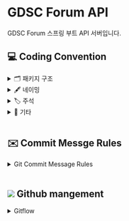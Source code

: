 # GDSC Forum API
GDSC Forum 스프링 부트 API 서버입니다.

## 💻 Coding Convention
<details>
 <summary> 🗂 패키지 구조 </summary>
 <div markdown="1">       

---
```markdown

🗂 node_modules
   
🗂 src/main/java/com/example/gdscforum

    - common 🗂

        - exceptions 🗂

        - configurations 🗂

        - dto 🗂

        - enums 🗂

        - 기타 글로벌 패키지 🗂

    - domain 🗂

        - auth 🗂

            - controller 🗂

                - request 🗂

                - response 🗂

            - service 🗂

            - repository 🗂

            - entity 🗂

            - dto 🗂

        - dev 🗂

            - 이하 동일 🗂

        - post 🗂

        - 비즈니스 도메인 단위 패키지 🗂
   

build.gradle
   
settings.gradle
   
gradlew
```
- 기본적인 프로젝트의 패키지 구조입니다. 위 구조를 기본으로 하되 상황에 맞게 적절히 변형하여 사용하시면 됩니다.
- `common` : 공통으로 사용되는 패키지
  - 공통으로 사용되는 설정 및 클래스들이 위치하는 패키지입니다.
  - 하위에 상황에 맞는 패키지 구조를 추가할 수 있습니다.
- `domain` : 비즈니스 도메인 단위 패키지
  - 비즈니스 도메인 단위로 패키지를 구성합니다.
  - 각 도메인 패키지 하위에 상황에 맞는 패키지 구조를 추가할 수 있습니다.
<br>
 </div>
 </details>


<details>
<summary> 🖋 네이밍 </summary>
<div markdown="1">       


---

**Class & Contructor**

- Class, Contructors는 **Pascal Case (=UpperCamelCase)**를 사용합니다.

  <kbd>좋은 예</kbd>

    ```java
    CamelCase
    ```

  <kbd>나쁜 예</kbd>

    ```java
    camelCase
    ```
<br/>

**함수 & 변수 &상수**

- 함수와 변수에는 **lowerCamelCase**를 사용합니다.

- 함수의 경우 **동사+명사**형태로 구성합니다.
    - ex) getUserInformation()

- 글자의 길이
    - 글자의 길이는 **20자 이내**로 제한합니다.
    - 4단어 이상이 들어가거나, 부득이하게 20자 이상이 되는 경우에는 **팀원과의 상의**를 거쳐야 합니다.

- flag로 사용되는 변수
    - Boolean의 경우 **조동사+flag** 종류로 구성합니다.
    - ex) isNum, hasNum

- 기본적인 데이터 핸들링에서는 Array 보다는 List를 지향합니다.
  - List를 사용하면 데이터의 추가, 삭제, 검색 등이 편리합니다. 
  - ex) List<String> list = new ArrayList<>();

- 약칭의 사용
    - 약어는 되도록 사용하지 않습니다.

  <kbd>좋은 예</kbd>

    ```java
    String index;
    int count;
    List<String> list;
    boolean seoulToBucheon;
    ```

  <kbd>나쁜 예</kbd>

    ```java
    String idx;
    int cnt;
    String[] arr;
    boolean seoul2Bucheon;
    ```
<br>

</div>
</details>



 <details>
 <summary> 🏷 주석 </summary>
 <div markdown="1">       

---

- 한줄은 `//`로 적고, 그 이상은 `/* */`로 적습니다.
 ```java
 // 한줄 주석일 때
 /*
   여러줄
   주석일 때
 */
 ```

 <br>

 </div>
 </details>


<details>
<summary> 📎 기타 </summary>
<div markdown="1">       


---

- 탭 사이즈는 4로 사용합니다.
  - intellij 설정에서 indent를 검색하면 설정할 수 있습니다.
- 한 줄의 최대 길이는 80자로 제한합니다.
- 괄호 사용
    - (if, while, for)문 괄호 뒤에 한칸을 띄우고 사용합니다.
  ```java
     if (left == true) {
	   // logic
     }
     ```

- 띄어쓰기
  ```java
  int a = 5;  ( = 양쪽 사이로 띄어쓰기 하기)
  if (a == 3) {
	  // logic
  }
  ```
- 유용한 설정
  - inlay hints: 변수 타입 미리보기
    ![img.png](img.png)
  - Actions on Save: 저장(Ctrl+s)시 액션
    ![img_1.png](img_1.png)
</div>
</details>


</br>

## ✉️ Commit Messge Rules
<details>
<summary> Git Commit Message Rules </summary>
<div markdown="1">       


---

- 반영사항을 바로 확인할 수 있도록 작은 기능 하나라도 구현되면 커밋을 권장합니다.
- 기능 구현이 완벽하지 않을 땐, 각자 브랜치에 커밋을 해주세요.
  <br>


### 📜 커밋 메시지 명령어 모음

```
- feat    : 기능 (새로운 기능)
- fix     : 버그 (버그 수정)
- refactor: 리팩토링
- style   : 스타일 (코드 형식, 세미콜론 추가: 비즈니스 로직에 변경 없음)
- docs    : 문서 (문서 추가, 수정, 삭제)
- test    : 테스트 (테스트 코드 추가, 수정, 삭제: 비즈니스 로직에 변경 없음)
- chore   : 기타 변경사항 (빌드 스크립트 수정 등)
```
<br>

### ℹ️ 커밋 메세지 형식
- `[커밋메세지] 설명` 형식으로 커밋 메시지를 작성합니다.

좋은 예 >

```
  [Feat] 메인뷰 조회 API 구현 완료
```

나쁜 예 >
```
  메인뷰 API 구현 성공
```

</div>
</details>
<br>

## <img width=3% img src="https://user-images.githubusercontent.com/63224278/124635517-7ef5ed00-dec2-11eb-9a42-6d6d5cc72dce.png" /> Github mangement
<details>
<summary> Gitflow </summary>
<div markdown="1">       


---

- main 브랜치
    - 개인 브랜치(예: HwangonJang)
      - feat 브랜치

```
default는 main브랜치입니다.

하위에 개인 브랜치를 자신의 이름으로 만들어 안전하게 관리합니다.

기능 개발시 → 개인 브랜치 하위에 feat/주차 으로 브랜치를 파서 관리합니다.

* 단 feat은 주 단위의 과제 한 가지를 담당하며, 기능 개발이 완료되면 본인의 개인 브랜치로 Pull Request를 보냅니다. 
* 다른 팀원이 pr을 확인하고, 코드리뷰를 진행한 뒤 문제가 없으면 개인 브랜치에 병합을 합니다.
* main 브랜치는 default 이지만 중요하지 않은 브랜치입니다. 최종 배포 시에만 사용합니다.
```

<br>

```
- main
    └── name1
        └── feat/1주차
        └── feat/2주차
    └── name2
        └── feat/1주차
    └── name3
        └── feat/1주차
        └── feat/2주차
            └── feat/3주차
```

<br>

**각자 자신이 맡은 기능 구현에 성공시! 브랜치 다 쓰고 병합하는 방법**

- 브랜치 만듦

```bash
git branch 기능(or 이름 브랜치)
```

- 원격 저장소에 로컬 브랜치 push

```bash
git push --set-upstream origin 브랜치이름(feat/주차 브랜치)
```
```bash
git push -u origin 브랜치이름(feat/주차 브랜치)
```


- 브랜치 전환

```bash
git checkout feat/주차 브랜치
```

- 코드 변경 (현재 **feat/주차** 브랜치)

```bash
git add .
git commit -m "커밋 메세지" origin feat/주차 브랜치
```

- 푸시 (현재 **feat/주차** 브랜치)

```bash
git push origin feat/주차 브랜치
```

- feat 브랜치에서 할 일 다 했으면 **개인** 브랜치로 전환

```bash
git checkout {name}
```

- 머지 (현재 **개인** 브랜치)

```bash
git merge feat/주차 브랜치
```

- 다 쓴 브랜치 삭제 (local) (현재 **개인** 브랜치)

```bash
git branch -d feat/주차 브랜치
```

- 다 쓴 브랜치 삭제 (remote) (현재 **개인** 브랜치)

```bash
git push origin :feat/주차 브랜치
```

- main pull (현재 **개인** 브랜치)

```bash
git pull or git pull origin develop
```

- main push (현재 **개인** 브랜치)

```bash
git push or git push origin develop
```
</div>
</details>
